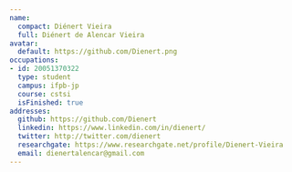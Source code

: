 ```yaml
---
name:
  compact: Diénert Vieira
  full: Diénert de Alencar Vieira
avatar:
  default: https://github.com/Dienert.png
occupations:
- id: 20051370322
  type: student
  campus: ifpb-jp
  course: cstsi
  isFinished: true
addresses:
  github: https://github.com/Dienert
  linkedin: https://www.linkedin.com/in/dienert/
  twitter: http://twitter.com/dienert
  researchgate: https://www.researchgate.net/profile/Dienert-Vieira
  email: dienertalencar@gmail.com
---
```

